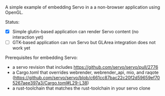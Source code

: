 A simple example of embedding Servo in a a non-browser application using OpenGL.

Status:
* [x] Simple glutin-based application can render Servo content (no interaction yet)
* [ ] GTK-based application can run Servo but GLArea integration does not work yet

Prerequisites for embedding Servo:
* a servo revision that includes https://github.com/servo/servo/pull/2776
* a Cargo.toml that overrides webrender, webrender_api, mio, and raqote (https://github.com/servo/servo/blob/c661cc87bac22c20f2d59659ef705267aee397a3/Cargo.toml#L29-L38)
* a rust-toolchain that matches the rust-toolchain in your servo clone
